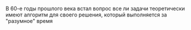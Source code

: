 В 60-е годы прошлого века встал вопрос все ли задачи теоретически имеют алгоритм для своего решения, который выполняется за "разумное" время